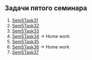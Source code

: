 ## Задачи пятого семинара

1. [Sem5Task31](/Lessons_C_sharp/seminars/005/Sem4Task31/Program.cs)
2. [Sem5Task32](/Lessons_C_sharp/seminars/005/Sem4Task32/Program.cs)
3. [Sem5Task33](/Lessons_C_sharp/seminars/005/Sem4Task33/Program.cs)
4. [Sem5Task34](/Lessons_C_sharp/seminars/005/Sem4Task34/Program.cs) -> Home work
5. [Sem5Task35](/Lessons_C_sharp/seminars/005/Sem4Task35/Program.cs)
6. [Sem5Task36](/Lessons_C_sharp/seminars/005/Sem4Task36/Program.cs) -> Home work
7. [Sem5Task37](/Lessons_C_sharp/seminars/004/Sem4Task37/Program.cs)

